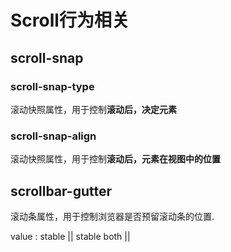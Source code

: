 # Scroll行为相关

## scroll-snap

### scroll-snap-type
滚动快照属性，用于控制**滚动后，决定元素**

### scroll-snap-align
滚动快照属性，用于控制**滚动后，元素在视图中的位置**

## scrollbar-gutter
滚动条属性，用于控制浏览器是否预留滚动条的位置.

value : stable || stable both ||